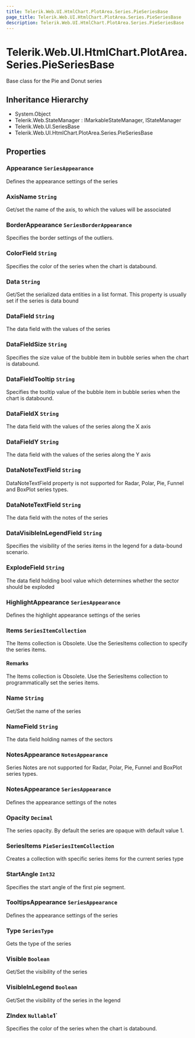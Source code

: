```yaml
---
title: Telerik.Web.UI.HtmlChart.PlotArea.Series.PieSeriesBase
page_title: Telerik.Web.UI.HtmlChart.PlotArea.Series.PieSeriesBase
description: Telerik.Web.UI.HtmlChart.PlotArea.Series.PieSeriesBase
---
```


# Telerik.Web.UI.HtmlChart.PlotArea.Series.PieSeriesBase

Base class for the Pie and Donut series

## Inheritance Hierarchy

* System.Object
* Telerik.Web.StateManager : IMarkableStateManager, IStateManager
* Telerik.Web.UI.SeriesBase
* Telerik.Web.UI.HtmlChart.PlotArea.Series.PieSeriesBase

## Properties

###  Appearance `SeriesAppearance`

Defines the appearance settings of the series

###  AxisName `String`

Get/set the name of the axis, to which the values will be associated

###  BorderAppearance `SeriesBorderAppearance`

Specifies the border settings of the outliers.

###  ColorField `String`

Specifies the color of the series when the chart is databound.

###  Data `String`

Get/Set the serialized data entities in a list format. This property is usually set if the series is data bound

###  DataField `String`

The data field with the values of the series

###  DataFieldSize `String`

Specifies the size value of the bubble item in bubble series when the chart is databound.

###  DataFieldTooltip `String`

Specifies the tooltip value of the bubble item in bubble series when the chart is databound.

###  DataFieldX `String`

The data field with the values of the series along the X axis

###  DataFieldY `String`

The data field with the values of the series along the Y axis

###  DataNoteTextField `String`

DataNoteTextField property is not supported for Radar, Polar, Pie, Funnel and BoxPlot series types.

###  DataNoteTextField `String`

The data field with the notes of the series

###  DataVisibleInLegendField `String`

Specifies the visibility of the series items in the legend for a data-bound scenario.

###  ExplodeField `String`

The data field holding bool value which determines whether the sector should be exploded

###  HighlightAppearance `SeriesAppearance`

Defines the highlight appearance settings of the series

###  Items `SeriesItemCollection`

The Items collection is Obsolete. Use the SeriesItems collection to specify the series items.

#### Remarks
The Items collection is Obsolete. Use the SeriesItems collection to programmatically set the series items.

###  Name `String`

Get/Set the name of the series

###  NameField `String`

The data field holding names of the sectors

###  NotesAppearance `NotesAppearance`

Series Notes are not supported for Radar, Polar, Pie, Funnel and BoxPlot series types.

###  NotesAppearance `SeriesAppearance`

Defines the appearance settings of the notes

###  Opacity `Decimal`

The series opacity. By default the series are opaque with default value 1.

###  SeriesItems `PieSeriesItemCollection`

Creates a collection with specific series items for the current series type

###  StartAngle `Int32`

Specifies the start angle of the first pie segment.

###  TooltipsAppearance `SeriesAppearance`

Defines the appearance settings of the series

###  Type `SeriesType`

Gets the type of the series

###  Visible `Boolean`

Get/Set the visibility of the series

###  VisibleInLegend `Boolean`

Get/Set the visibility of the series in the legend

###  ZIndex `Nullable`1`

Specifies the color of the series when the chart is databound.

